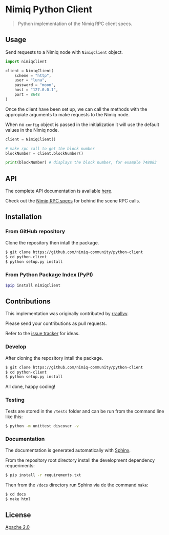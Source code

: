 Nimiq Python Client
===================

> Python implementation of the Nimiq RPC client specs.

## Usage

Send requests to a Nimiq node with `NimiqClient` object.

```python
import nimiqclient

client = NimiqClient(
	scheme = "http",
	user = "luna",
	password = "moon",
	host = "127.0.0.1",
	port = 8648
)
```

Once the client have been set up, we can call the methods with the appropiate arguments to make requests to the Nimiq node.

When no `config` object is passed in the initialization it will use the default values in the Nimiq node.

```python
client = NimiqClient()

# make rpc call to get the block number
blockNumber = client.blockNumber()

print(blockNumber) # displays the block number, for example 748883
```

## API

The complete API documentation is available [here](https://rraallvv.github.io/python-client/).

Check out the [Nimiq RPC specs](https://github.com/nimiq/core-js/wiki/JSON-RPC-API) for behind the scene RPC calls.

## Installation

### From GitHub repository

Clone the repository then intall the package.

```sh
$ git clone https://github.com/nimiq-community/python-client
$ cd python-client
$ python setup.py install
```

### From Python Package Index (PyPI)

```sh
$pip install nimiqclient
```

## Contributions

This implementation was originally contributed by [rraallvv](https://github.com/rraallvv/).

Please send your contributions as pull requests.

Refer to the [issue tracker](https://github.com/nimiq-community/python-client/issues) for ideas.

### Develop

After cloning the repository intall the package.

```sh
$ git clone https://github.com/nimiq-community/python-client
$ cd python-client
$ python setup.py install
```

All done, happy coding!

### Testing

Tests are stored in the `/tests` folder and can be run from the command line like this:

```sh
$ python -m unittest discover -v
```

### Documentation

The documentation is generated automatically with [Sphinx](https://www.sphinx-doc.org).

From the repository root directory install the development dependency requeriments:

```sh
$ pip install -r requirements.txt
```

Then from the `/docs` directory run Sphinx via de the command `make`:

```sh
$ cd docs
$ make html
```

## License

[Apache 2.0](LICENSE.md)

